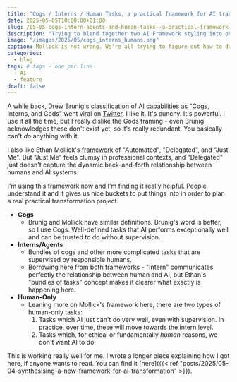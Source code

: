 ```yaml
---
title: "Cogs / Interns / Human Tasks, a practical framework for AI transformation"
date: 2025-05-05T10:00:00+01:00
slug: /05-05-cogs-intern-agents-and-human-tasks--a-practical-framework-for-ai-transformation/
description: "Trying to blend together two AI Framework styling into one that's more practically useful"
image: "/images/2025/05/cogs_interns_humans.png"
caption: Mollick is not wrong. We're all trying to figure out how to do this.
categories:
  - blog
tags: # tags - one per line
  - AI
  - feature
draft: false
---
```


A while back, Drew Brunig's [classification](https://www.dbreunig.com/2024/10/18/the-3-ai-use-cases-gods-interns-and-cogs.html) of AI capabilities as "Cogs, Interns, and Gods" went viral on [Twitter](https://x.com/dbreunig/status/1847382010551292232?s=61). I like it. It's punchy. It's powerful. I use it all the time, but I really dislike the Gods framing - even Brunig acknowledges these don't exist yet, so it's really redundant. You basically can't _do_ anything with it.

I also like Ethan Mollick's [framework](https://www.oneusefulthing.org/p/on-boarding-your-ai-intern) of "Automated", "Delegated", and "Just Me". But "Just Me" feels clumsy in professional contexts, and "Delegated" just doesn't capture the dynamic back-and-forth relationship between humans and AI systems.

I'm using this framework now and I'm finding it really helpful. People understand it and it gives us nice buckets to put things into in order to plan a real practical transformation project.

- **Cogs**
  - Brunig and Mollick have similar definitions. Brunig's word is better, so I use Cogs. Well-defined tasks that AI performs exceptionally well and can be trusted to do without supervision.
- **Interns/Agents**
  - Bundles of cogs and other more complicated tasks that are supervised by responsible humans.
  - Borrowing here from both frameworks - "Intern" communicates perfectly the relationship between human and AI, but Ethan's "bundles of tasks" concept makes it clearer what exactly is happening here.
- **Human-Only**
  - Leaning more on Mollick's framework here, there are two types of human-only tasks:
    1. Tasks which AI just can't do very well, even with supervision. In practice, over time, these will move towards the intern level.
    2. Tasks which, for ethical or fundamentally _human_ reasons, we don't want AI to do.

This is working really well for me. I wrote a longer piece explaining how I got here, if anyone wants to read. You can find it [here]({{< ref "posts/2025/05-04-synthesising-a-new-framework-for-ai-transformation" >}}).
